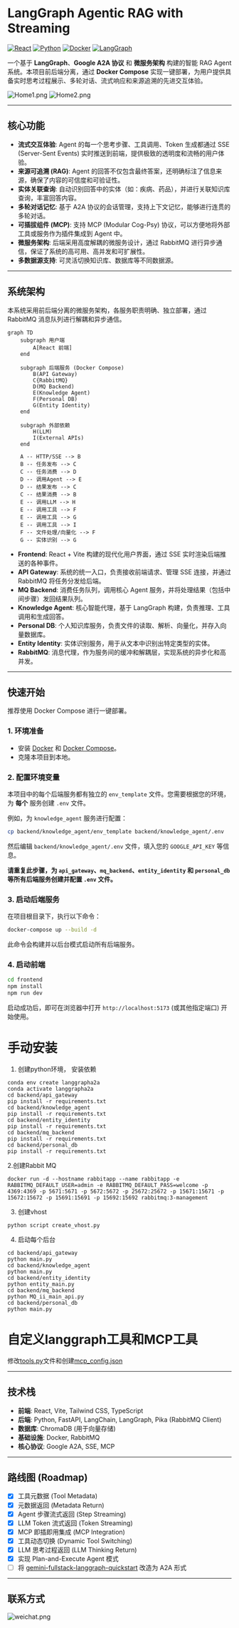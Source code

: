 # LangGraph Agentic RAG with Streaming

[![React](https://img.shields.io/badge/Frontend-React-blue?logo=react)](https://react.dev/) [![Python](https://img.shields.io/badge/Backend-Python-blue?logo=python)](https://www.python.org/) [![Docker](https://img.shields.io/badge/Deploy-Docker-blue?logo=docker)](https://www.docker.com/) [![LangGraph](https://img.shields.io/badge/AI-LangGraph-orange)](https://langchain-ai.github.io/langgraph/)

一个基于 **LangGraph**、**Google A2A 协议** 和 **微服务架构** 构建的智能 RAG Agent 系统。本项目前后端分离，通过 **Docker Compose** 实现一键部署，为用户提供具备实时思考过程展示、多轮对话、流式响应和来源追溯的先进交互体验。

![Home1.png](doc%2FHome1.png)
![Home2.png](doc%2FHome2.png)

---

## 核心功能

- **流式交互体验**: Agent 的每一个思考步骤、工具调用、Token 生成都通过 SSE (Server-Sent Events) 实时推送到前端，提供极致的透明度和流畅的用户体验。
- **来源可追溯 (RAG)**: Agent 的回答不仅包含最终答案，还明确标注了信息来源，确保了内容的可信度和可验证性。
- **实体关联查询**: 自动识别回答中的实体（如：疾病、药品），并进行关联知识库查询，丰富回答内容。
- **多轮对话记忆**: 基于 A2A 协议的会话管理，支持上下文记忆，能够进行连贯的多轮对话。
- **可插拔组件 (MCP)**: 支持 MCP (Modular Cog-Psy) 协议，可以方便地将外部工具或服务作为插件集成到 Agent 中。
- **微服务架构**: 后端采用高度解耦的微服务设计，通过 RabbitMQ 进行异步通信，保证了系统的高可用、高并发和可扩展性。
- **多数据源支持**: 可灵活切换知识库、数据库等不同数据源。

---

## 系统架构

本系统采用前后端分离的微服务架构，各服务职责明确、独立部署，通过 RabbitMQ 消息队列进行解耦和异步通信。

```mermaid
graph TD
    subgraph 用户端
        A[React 前端]
    end

    subgraph 后端服务 (Docker Compose)
        B(API Gateway)
        C{RabbitMQ}
        D(MQ Backend)
        E(Knowledge Agent)
        F(Personal DB)
        G(Entity Identity)
    end
    
    subgraph 外部依赖
        H(LLM)
        I(External APIs)
    end

    A -- HTTP/SSE --> B
    B -- 任务发布 --> C
    C -- 任务消费 --> D
    D -- 调用Agent --> E
    D -- 结果发布 --> C
    C -- 结果消费 --> B
    E -- 调用LLM --> H
    E -- 调用工具 --> F
    E -- 调用工具 --> G
    E -- 调用工具 --> I
    F -- 文件处理/向量化 --> F
    G -- 实体识别 --> G
```

- **Frontend**: React + Vite 构建的现代化用户界面，通过 SSE 实时渲染后端推送的各种事件。
- **API Gateway**: 系统的统一入口，负责接收前端请求、管理 SSE 连接，并通过 RabbitMQ 将任务分发给后端。
- **MQ Backend**: 消费任务队列，调用核心 Agent 服务，并将处理结果（包括中间步骤）发回结果队列。
- **Knowledge Agent**: 核心智能代理，基于 LangGraph 构建，负责推理、工具调用和生成回答。
- **Personal DB**: 个人知识库服务，负责文件的读取、解析、向量化，并存入向量数据库。
- **Entity Identity**: 实体识别服务，用于从文本中识别出特定类型的实体。
- **RabbitMQ**: 消息代理，作为服务间的缓冲和解耦层，实现系统的异步化和高并发。

---

## 快速开始

推荐使用 Docker Compose 进行一键部署。

### 1. 环境准备

- 安装 [Docker](https://www.docker.com/get-started) 和 [Docker Compose](https://docs.docker.com/compose/install/)。
- 克隆本项目到本地。

### 2. 配置环境变量

本项目中的每个后端服务都有独立的 `env_template` 文件。您需要根据您的环境，为 **每个** 服务创建 `.env` 文件。

例如，为 `knowledge_agent` 服务进行配置：
```bash
cp backend/knowledge_agent/env_template backend/knowledge_agent/.env
```
然后编辑 `backend/knowledge_agent/.env` 文件，填入您的 `GOOGLE_API_KEY` 等信息。

**请重复此步骤，为 `api_gateway`、`mq_backend`、`entity_identity` 和 `personal_db` 等所有后端服务创建并配置 `.env` 文件。**

### 3. 启动后端服务

在项目根目录下，执行以下命令：

```bash
docker-compose up --build -d
```
此命令会构建并以后台模式启动所有后端服务。

### 4. 启动前端

```bash
cd frontend
npm install
npm run dev
```
启动成功后，即可在浏览器中打开 `http://localhost:5173` (或其他指定端口) 开始使用。


# 手动安装
1. 创建python环境， 安装依赖
```
conda env create langgrapha2a
conda activate langgrapha2a
cd backend/api_gateway
pip install -r requirements.txt
cd backend/knowledge_agent
pip install -r requirements.txt
cd backend/entity_identity
pip install -r requirements.txt
cd backend/mq_backend
pip install -r requirements.txt
cd backend/personal_db
pip install -r requirements.txt
```

2.创建Rabbit MQ
```
docker run -d --hostname rabbitapp --name rabbitapp -e RABBITMQ_DEFAULT_USER=admin -e RABBITMQ_DEFAULT_PASS=welcome -p 4369:4369 -p 5671:5671 -p 5672:5672 -p 25672:25672 -p 15671:15671 -p 15672:15672 -p 15691:15691 -p 15692:15692 rabbitmq:3-management
```
3. 创建vhost
```mermaid
python script create_vhost.py
```
4. 启动每个后台
```
cd backend/api_gateway
python main.py
cd backend/knowledge_agent
python main.py
cd backend/entity_identity
python entity_main.py
cd backend/mq_backend
python MQ_ii_main_api.py
cd backend/personal_db
python main.py
```

# 自定义langgraph工具和MCP工具
修改[tools.py](backend%2Fknowledge_agent%2Ftools.py)文件和创建[mcp_config.json](backend%2Fknowledge_agent%2Fmcp_config.json)

---

## 技术栈

- **前端**: React, Vite, Tailwind CSS, TypeScript
- **后端**: Python, FastAPI, LangChain, LangGraph, Pika (RabbitMQ Client)
- **数据库**: ChromaDB (用于向量存储)
- **基础设施**: Docker, RabbitMQ
- **核心协议**: Google A2A, SSE, MCP

---

## 路线图 (Roadmap)

- [x] 工具元数据 (Tool Metadata)
- [x] 元数据返回 (Metadata Return)
- [x] Agent 步骤流式返回 (Step Streaming)
- [x] LLM Token 流式返回 (Token Streaming)
- [x] MCP 即插即用集成 (MCP Integration)
- [x] 工具动态切换 (Dynamic Tool Switching)
- [x] LLM 思考过程返回 (LLM Thinking Return)
- [x] 实现 Plan-and-Execute Agent 模式
- [ ] 将 [gemini-fullstack-langgraph-quickstart](https://github.com/google-gemini/gemini-fullstack-langgraph-quickstart) 改造为 A2A 形式

---

## 联系方式

![weichat.png](doc%2Fweichat.png)
